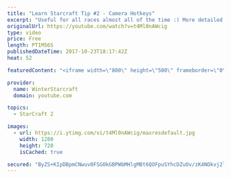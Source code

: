 ```yaml
---
title: "Learn Starcraft Tip #2 - Camera Hotkeys"
excerpt: "Useful for all races almost all of the time :) More detailed guides/tutorials under the learn to play starcraft playlist."
originalUrl: https://youtube.com/watch?v=t4Ml0nAWcig
type: video
price: Free
length: PT1M56S
publishedDateTime: 2017-10-23T18:17:42Z
heat: 52

featuredContent: "<iframe width=\"800\" height=\"500\" frameborder=\"0\" src=\"https://www.youtube.com/embed/t4Ml0nAWcig\" allow=\"accelerometer; autoplay; encrypted-media; gyroscope; picture-in-picture\" allowfullscreen></iframe>"

provider:
  name: WinterStarcraft
  domain: youtube.com

topics:
  - StarCraft 2

images:
  - url: https://i.ytimg.com/vi/t4Ml0nAWcig/maxresdefault.jpg
    width: 1280
    height: 720
    isCached: true

secured: "ByZS+KIpDBpmCNwuv0FSGOkGBPWbMHlgMBt6QOFpuSYhcDZuOv/zK4NOkvj2luQ0oss5eMMcyV//vdiBHsQZA7pwPoIu0oARxk+iN0buYJyojioZlucoZx3R9bQvV+e2AfitwKi8yqSdk1GZDVfVXgVE9d5ozLyjM9XQ1w+lXf+E8ZnN4YfQoi6F6gk4q9X67lauxM60EAs2sCKnwaO+cN4Ym8P9Ql6Hl4FY7Bz150g9S9YuHaC73S1xrCtKpeCLKb++7VseO72iGVKWi/im/90w4R3iN3l4k5E8ZVmuz4zo/E9Gbp1lRHKQZAOtfHAndQqLyEI1YvnruzaDTuHy5VTDedQI8nlFy1x5cmDkPbM01UdV3y84KQc7XnWPssrUO47Gb+3drKmdHK37DTAxhsa7iZ02qB+BhT7Sya4bIcU=;3ywXDlk63h8Oqi64+7TRQw=="
---
```


